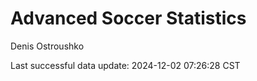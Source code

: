 # Advanced Soccer Statistics
Denis Ostroushko

<!-- gfm -->

Last successful data update: 2024-12-02 07:26:28 CST
